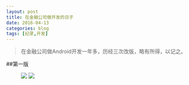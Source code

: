 ```yaml
---
layout: post
title: 在金融公司做开发的日子
date: 2016-04-13
categories: blog
tags: [纪录,开发]
---
```


>在金融公司做Android开发一年多，历经三次改版，略有所得，以记之。

##第一版

<figure class="half">
    <img src="http://7xsv37.com1.z0.glb.clouddn.com/black1.png">
    <img src="http://7xsv37.com1.z0.glb.clouddn.com/black2.jpg">
</figure>
